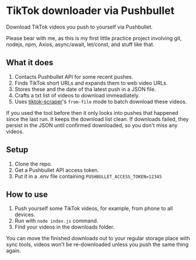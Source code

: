 # TikTok downloader via Pushbullet

Download TikTok videos you push to yourself via Pushbullet.

Please bear with me, as this is my first little practice project involving git, nodejs, npm, Axios, async/await, let/const, and stuff like that.

## What it does

1. Contacts Pushbullet API for some recent pushes.
2. Finds TikTok short URLs and expands them to web video URLs.
3. Stores these and the date of tha latest push in a JSON file.
4. Crafts a txt list of videos to download immeadiately.
5. Uses [tiktok-scraper](https://github.com/drawrowfly/tiktok-scraper)'s `from-file` mode to batch download these videos.

If you used the tool before then it only looks into pushes that happened since the last run. It keeps the download list clean. If downloads failed, they persist in the JSON until confirmed downloaded, so you don't miss any videos.

## Setup

1. Clone the repo.
2. Get a Pushbullet API access token.
3. Put it in a .env file containing `PUSHBULLET_ACCESS_TOKEN=12345`

## How to use

1. Push yourself some TikTok videos, for example, from phone to all devices.
2. Run with `node index.js` command.
3. Find your videos in the downloads folder.

You can move the finished downloads out to your regular storage place with sync tools, videos won't be re-downloaded unless you push the same thing again.
